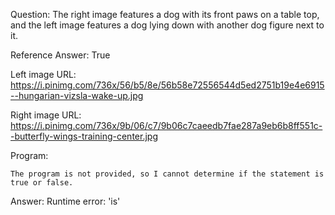 Question: The right image features a dog with its front paws on a table top, and the left image features a dog lying down with another dog figure next to it.

Reference Answer: True

Left image URL: https://i.pinimg.com/736x/56/b5/8e/56b58e72556544d5ed2751b19e4e6915--hungarian-vizsla-wake-up.jpg

Right image URL: https://i.pinimg.com/736x/9b/06/c7/9b06c7caeedb7fae287a9eb6b8ff551c--butterfly-wings-training-center.jpg

Program:

```
The program is not provided, so I cannot determine if the statement is true or false.
```
Answer: Runtime error: 'is'

